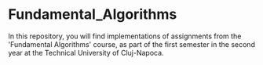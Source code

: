 # Fundamental_Algorithms
In this repository, you will find implementations of assignments from the 'Fundamental Algorithms' course, as part of the first semester in the second year at the Technical University of Cluj-Napoca.
